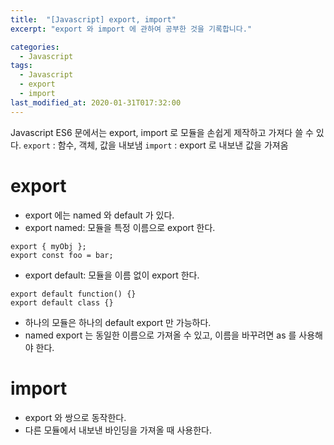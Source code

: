 ```yaml
---
title:  "[Javascript] export, import"
excerpt: "export 와 import 에 관하여 공부한 것을 기록합니다."

categories:
  - Javascript
tags:
  - Javascript
  - export
  - import
last_modified_at: 2020-01-31T017:32:00
---
```


Javascript ES6 문에서는 export, import 로 모듈을 손쉽게 제작하고 가져다 쓸 수 있다.
`export` : 함수, 객체, 값을 내보냄
`import` : export 로 내보낸 값을 가져옴

# export
* export 에는 named 와 default 가 있다.
* export named: 모듈을 특정 이름으로 export 한다.

```
export { myObj };
export const foo = bar;
```

* export default: 모듈을 이름 없이 export 한다.

```
export default function() {}
export default class {}
```

* 하나의 모듈은 하나의 default export 만 가능하다.
* named export 는 동일한 이름으로 가져올 수 있고, 이름을 바꾸려면 as 를 사용해야 한다.

# import
* export 와 쌍으로 동작한다.
* 다른 모듈에서 내보낸 바인딩을 가져올 때 사용한다.